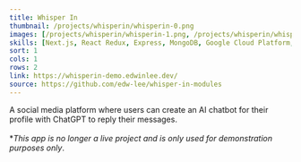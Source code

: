 ```yaml
---
title: Whisper In
thumbnail: /projects/whisperin/whisperin-0.png
images: [/projects/whisperin/whisperin-1.png, /projects/whisperin/whisperin-2.png]
skills: [Next.js, React Redux, Express, MongoDB, Google Cloud Platform, Vercel, ChatGPT API, Stripe API]
sort: 1
cols: 1
rows: 2
link: https://whisperin-demo.edwinlee.dev/
source: https://github.com/edw-lee/whisper-in-modules
---
```


A social media platform where users can create an AI chatbot for their profile with ChatGPT to reply their messages.
\
\
**This app is no longer a live project and is only used for demonstration purposes only*.